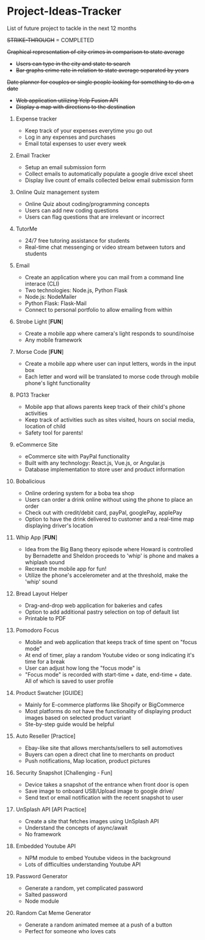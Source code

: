 # Project-Ideas-Tracker
List of future project to tackle in the next 12 months

~~STRIKE-THROUGH~~ = COMPLETED
  
~~Graphical representation of city crimes in comparison to state average~~
   * ~~Users can type in the city and state to search~~
   * ~~Bar graphs crime rate in relation to state average separated by years~~   

~~Date planner for couples or single people looking for something to do on a date~~
   * ~~Web application utilizing Yelp Fusion API~~
   * ~~Display a map with directions to the destination~~
  
1. Expense tracker
   * Keep track of your expenses everytime you go out
   * Log in any expenses and purchases
   * Email total expenses to user every week
   
1. Email Tracker
   * Setup an email submission form
   * Collect emails to automatically populate a google drive excel sheet
   * Display live count of emails collected below email submission form
   
1. Online Quiz management system
   * Online Quiz about coding/programming concepts
   * Users can add new coding questions
   * Users can flag questions that are irrelevant or incorrect
   
1. TutorMe
   * 24/7 free tutoring assistance for students
   * Real-time chat messenging or video stream between tutors and students
   
1. Email
   * Create an application where you can mail from a command line interace (CLI)
   * Two technologies: Node.js, Python Flask
   * Node.js: NodeMailer
   * Python Flask: Flask-Mail
   * Connect to personal portfolio to allow emailing from within
   
1. Strobe Light [**FUN**]
   * Create a mobile app where camera's light responds to sound/noise
   * Any mobile framework

1. Morse Code [**FUN**]
   * Create a mobile app where user can input letters, words in the input box
   * Each letter and word will be translated to morse code through mobile phone's light functionality

1. PG13 Tracker
    * Mobile app that allows parents keep track of their child's phone activities
    * Keep track of activities such as sites visited, hours on social media, location of child
    * Safety tool for parents!

1. eCommerce Site
    * eCommerce site with PayPal functionality
    * Built with any technology: React.js, Vue.js, or Angular.js
    * Database implementation to store user and product information

1. Bobalicious
    * Online ordering system for a boba tea shop
    * Users can order a drink online without using the phone to place an order
    * Check out with credit/debit card, payPal, googlePay, applePay
    * Option to have the drink delivered to customer and a real-time map displaying driver's location

1. Whip App [**FUN**]
    * Idea from the Big Bang theory episode where Howard is controlled by Bernadette and Sheldon proceeds to 'whip' is phone and makes a whiplash sound
    * Recreate the mobile app for fun!
    * Utilize the phone's accelerometer and at the threshold, make the 'whip' sound
1. Bread Layout Helper
    * Drag-and-drop web application for bakeries and cafes
    * Option to add additional pastry selection on top of default list
    * Printable to PDF 
    
1. Pomodoro Focus
    * Mobile and web application that keeps track of time spent on "focus mode"
    * At end of timer, play a random Youtube video or song indicating it's time for a break
    * User can adjust how long the "focus mode" is
    * "Focus mode" is recorded with start-time + date, end-time + date. All of which is saved to user profile
    
 1. Product Swatcher [GUIDE]
    * Mainly for E-commerce platforms like Shopify or BigCommerce
    * Most platforms do not have the functionality of displaying product images based on selected product variant
    * Ste-by-step guide would be helpful
    
 1. Auto Reseller [Practice]
    * Ebay-like site that allows merchants/sellers to sell automotives
    * Buyers can open a direct chat line to merchants on product
    * Push notifications, Map location, product pictures
    
 1. Security Snapshot [Challenging - Fun]
    * Device takes a snapshot of the entrance when front door is open
    * Save image to onboard USB/Upload image to google drive/
    * Send text or email notification with the recent snapshot to user
    
 1. UnSplash API [API Practice]
    * Create a site that fetches images using UnSplash API
    * Understand the concepts of async/await 
    * No framework

1. Embedded Youtube API
   * NPM module to embed Youtube videos in the background
   * Lots of difficulties understanding Youtube API
   
1. Password Generator
   * Generate a random, yet complicated password
   * Salted password
   * Node module

1. Random Cat Meme Generator
   * Generate a random animated memee at a push of a button
   * Perfect for someone who loves cats
